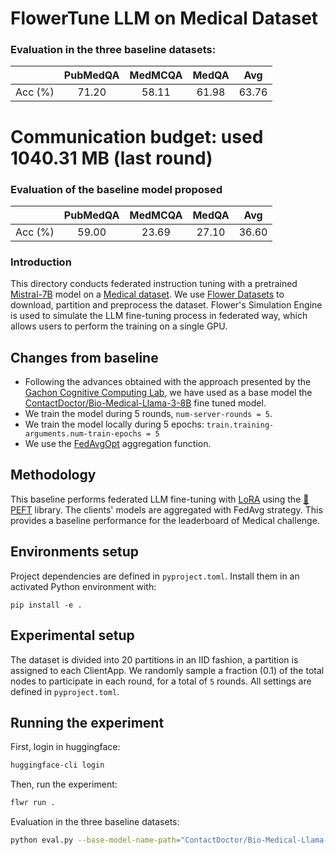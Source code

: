 # FlowerTune LLM on Medical Dataset

### Evaluation in the three baseline datasets:

|        | PubMedQA | MedMCQA | MedQA |  Avg  |
| :-----: | :------: | :-----: | :---: | :---: |
| Acc (%) |   71.20  |  58.11  | 61.98 | 63.76 |

# Communication budget: used 1040.31 MB (last round)

### Evaluation of the baseline model proposed 

|        | PubMedQA | MedMCQA | MedQA |  Avg  |
| :-----: | :------: | :-----: | :---: | :---: |
| Acc (%) |   59.00  |  23.69  | 27.10 | 36.60 |  


### Introduction

This directory conducts federated instruction tuning with a pretrained [Mistral-7B](https://huggingface.co/mistralai/Mistral-7B-v0.3) model on a [Medical dataset](https://huggingface.co/datasets/medalpaca/medical_meadow_medical_flashcards).
We use [Flower Datasets](https://flower.dev/docs/datasets/) to download, partition and preprocess the dataset.
Flower's Simulation Engine is used to simulate the LLM fine-tuning process in federated way,
which allows users to perform the training on a single GPU.


## Changes from baseline

* Following the advances obtained with the approach presented by the [Gachon Cognitive Computing Lab](https://github.com/gachon-CCLab/GCCL-Medical-LLM-FlowerTune), we have used as a base model the [ContactDoctor/Bio-Medical-Llama-3-8B](https://huggingface.co/ContactDoctor/Bio-Medical-Llama-3-8B) fine tuned model.
* We train the model during 5 rounds, `num-server-rounds = 5`.
* We train the model locally during 5 epochs: `train.training-arguments.num-train-epochs = 5`
* We use the [FedAvgOpt](https://arxiv.org/abs/2501.15949) aggregation function.


## Methodology

This baseline performs federated LLM fine-tuning with [LoRA](https://arxiv.org/pdf/2106.09685) using the [🤗PEFT](https://huggingface.co/docs/peft/en/index) library.
The clients' models are aggregated with FedAvg strategy.
This provides a baseline performance for the leaderboard of Medical challenge.


## Environments setup

Project dependencies are defined in `pyproject.toml`. Install them in an activated Python environment with:

```shell
pip install -e .
```

## Experimental setup

The dataset is divided into 20 partitions in an IID fashion, a partition is assigned to each ClientApp.
We randomly sample a fraction (0.1) of the total nodes to participate in each round, for a total of `5` rounds.
All settings are defined in `pyproject.toml`.


## Running the experiment

First, login in huggingface:
```bash
huggingface-cli login
```

Then, run the experiment:

```bash
flwr run .
```

Evaluation in the three baseline datasets:

```bash
python eval.py --base-model-name-path="ContactDoctor/Bio-Medical-Llama-3-8B" --peft-path="peft_5" --batch-size=16 --quantization=4 --datasets=pubmedqa,medmcqa,medqa
```
